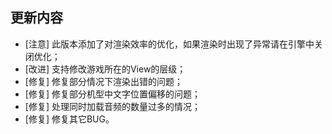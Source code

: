 ## 更新内容

* [注意] 此版本添加了对渲染效率的优化，如果渲染时出现了异常请在引擎中关闭优化；
* [改进] 支持修改游戏所在的View的层级；
* [修复] 修复部分情况下渲染出错的问题；
* [修复] 修复部分机型中文字位置偏移的问题；
* [修复] 处理同时加载音频的数量过多的情况；
* [修复] 修复其它BUG。